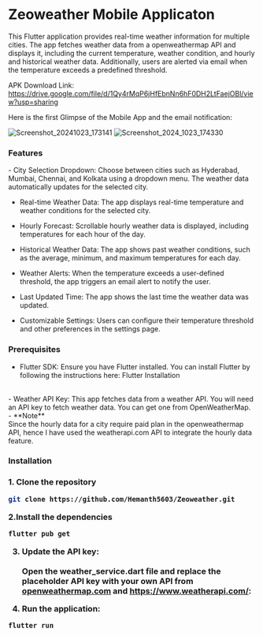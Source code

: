 <h1>Zeoweather Mobile Applicaton</h1>

This Flutter application provides real-time weather information for multiple cities. The app fetches weather data from a openweathermap API and displays it, including the current temperature, weather condition, and hourly and historical weather data. Additionally, users are alerted via email when the temperature exceeds a predefined threshold.

APK Download Link: https://drive.google.com/file/d/1Qy4rMqP6jHfEbnNn6hF0DH2LtFaejOBl/view?usp=sharing

Here is the first Glimpse of the Mobile App and the email notification:

![Screenshot_20241023_173141](https://github.com/user-attachments/assets/972acbe8-70e7-46f9-8ee0-3dcba6e17a68)
![Screenshot_2024_1023_174330](https://github.com/user-attachments/assets/773e92b9-c275-4801-a26c-7fd73933ac9c)


<h3>Features</h3>
 -  City Selection Dropdown: Choose between cities such as Hyderabad, Mumbai, Chennai, and Kolkata using a dropdown menu. The weather data automatically updates for the selected city.
 

 - Real-time Weather Data: The app displays real-time temperature and weather conditions for the selected city.

 - Hourly Forecast: Scrollable hourly weather data is displayed, including temperatures for each hour of the day.

 - Historical Weather Data: The app shows past weather conditions, such as the average, minimum, and maximum temperatures for each day.

 - Weather Alerts: When the temperature exceeds a user-defined threshold, the app triggers an email alert to notify the user.

 - Last Updated Time: The app shows the last time the weather data was updated.

 - Customizable Settings: Users can configure their temperature threshold and other preferences in the settings page.


<h3>Prerequisites</h3>

 - Flutter SDK: Ensure you have Flutter installed. You can install Flutter by following the instructions here: Flutter Installation
<br>
 - Weather API Key: This app fetches data from a weather API. You will need an API key to fetch weather data. You can get one from OpenWeatherMap.<br>
 - **Note** <br>
Since the hourly data for a city require paid plan in the openweathermap API, hence I have used the weatherapi.com API to integrate the hourly data feature.


<h3>Installation<h3>
1. Clone the repository
 
```bash
git clone https://github.com/Hemanth5603/Zeoweather.git
```

2.Install the dependencies
```bash
flutter pub get
```

3. Update the API key: <br> <br>
Open the weather_service.dart file and replace the placeholder API key with your own API from [openweathermap.com](https://openweathermap.org/) and https://www.weatherapi.com/:

4. Run the application:

```bash
flutter run
```

